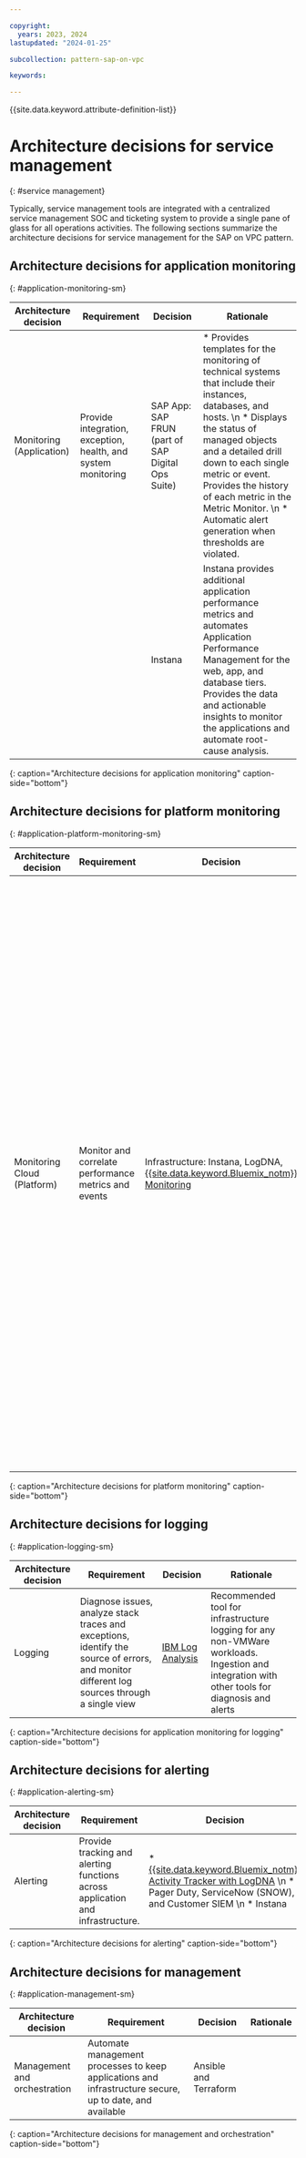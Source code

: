 ```yaml
---

copyright:
  years: 2023, 2024
lastupdated: "2024-01-25"

subcollection: pattern-sap-on-vpc

keywords:

---
```


{{site.data.keyword.attribute-definition-list}}

# Architecture decisions for service management
{: #service management}

Typically, service management tools are integrated with a centralized service management SOC and ticketing system to provide a single pane of glass for all operations activities. The following sections summarize the architecture decisions for service management for the SAP on VPC pattern.

## Architecture decisions for application monitoring
{: #application-monitoring-sm}

| Architecture decision | Requirement | Decision | Rationale |
| -------------- | -------------- | -------------- | -------------- |
| Monitoring (Application)    |Provide integration, exception, health, and system monitoring                                                                                 |SAP App: SAP FRUN (part of SAP Digital Ops Suite)                                                              |* Provides templates for the monitoring of technical systems that include their instances, databases, and hosts. \n * Displays the status of managed objects and a detailed drill down to each single metric or event. Provides the history of each metric in the Metric Monitor. \n * Automatic alert generation when thresholds are violated.|
 | | |Instana                                                                                                        |Instana provides additional application performance metrics and automates Application Performance Management for the web, app, and database tiers. Provides the data and actionable insights to monitor the applications and automate root-cause analysis. |
{: caption="Architecture decisions for application monitoring" caption-side="bottom"}

## Architecture decisions for platform monitoring
{: #application-platform-monitoring-sm}

| Architecture decision | Requirement | Decision | Rationale |
| -------------- | -------------- | -------------- | -------------- |
| Monitoring Cloud (Platform) | Monitor and correlate performance metrics and events                                                                                         | Infrastructure: Instana, LogDNA, [{{site.data.keyword.Bluemix_notm}} Monitoring](/docs/monitoring?topic=monitoring-about-monitor)                                                                                | * A fully automated Application Performance Management (APM) solution \n * Automates root-cause analysis by using event correlation, performance thresholds, errors, changes, and analysis of service level agreement (SLA) violations. \n * Provides full context across the application infrastructure that supports all physical, virtual, and serverless services and functions. \n * Provides data and actionable insights to monitor the applications, understand and respond to system-wide performance changes, optimize resource utilization, and get a unified view of operational health.                                                    |
{: caption="Architecture decisions for platform monitoring" caption-side="bottom"}

## Architecture decisions for logging
{: #application-logging-sm}

| Architecture decision | Requirement | Decision | Rationale |
| -------------- | -------------- | -------------- | -------------- |
| Logging                     |Diagnose issues, analyze stack traces and exceptions, identify the source of errors, and monitor different log sources through a single view | [IBM Log Analysis](/docs/log-analysis?topic=log-analysis-getting-started)                 | Recommended tool for infrastructure logging for any non-VMWare workloads. Ingestion and integration with other tools for diagnosis and alerts |
{: caption="Architecture decisions for application monitoring for logging" caption-side="bottom"}

## Architecture decisions for alerting
{: #application-alerting-sm}

| Architecture decision | Requirement | Decision | Rationale |
| -------------- | -------------- | -------------- | -------------- |
| Alerting                    | Provide tracking and alerting functions across application and infrastructure. | * [{{site.data.keyword.Bluemix_notm}} Activity Tracker with LogDNA](/docs/activity-tracker?topic=activity-tracker-getting-started) \n * Pager Duty, ServiceNow (SNOW), and Customer SIEM \n * Instana | Full stack observability for application and infrastructure | {{site.data.keyword.Bluemix_notm}} Activity Tracker provides interfaces to capture, store, view, search, and monitor API activity and supports the configuration of alerts to send notifications on one or more target channels |
{: caption="Architecture decisions for alerting" caption-side="bottom"}

## Architecture decisions for management
{: #application-management-sm}

| Architecture decision | Requirement | Decision | Rationale |
| -------------- | -------------- | -------------- | -------------- |
| Management and orchestration | Automate management processes to keep applications and infrastructure secure, up to date, and available | Ansible and Terraform| |
{: caption="Architecture decisions for management and orchestration" caption-side="bottom"}

